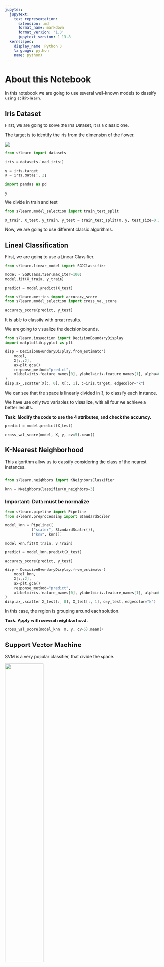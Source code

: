 ```yaml
---
jupyter:
  jupytext:
    text_representation:
      extension: .md
      format_name: markdown
      format_version: '1.3'
      jupytext_version: 1.13.8
  kernelspec:
    display_name: Python 3
    language: python
    name: python3
---
```


# About this Notebook

In this notebook we are going to use several well-known models to classify using scikit-learn.


## Iris Dataset

First, we are going to solve the Iris Dataset, it is a classic one. 

The target is to identify the iris from the dimension of the flower. 

<img src="https://machinelearninghd.com/wp-content/uploads/2021/03/iris-dataset.png">

```python
from sklearn import datasets

iris = datasets.load_iris()
```

```python
y = iris.target
X = iris.data[:,:2]
```

```python
import pandas as pd
```

```python
y
```

We divide in train and test

```python
from sklearn.model_selection import train_test_split

X_train, X_test, y_train, y_test = train_test_split(X, y, test_size=0.3, random_state=42)
```

Now, we are going to use different classic algorithms.


## Lineal Classification


First, we are going to use a Linear Classifier.

```python
from sklearn.linear_model import SGDClassifier

model = SGDClassifier(max_iter=100)
model.fit(X_train, y_train)
```

```python
predict = model.predict(X_test)
```

```python
from sklearn.metrics import accuracy_score
from sklearn.model_selection import cross_val_score
```

```python
accuracy_score(predict, y_test)
```

It is able to classify with great results.


We are going to visualize the decision bounds.

```python
from sklearn.inspection import DecisionBoundaryDisplay
import matplotlib.pyplot as plt
```

```python
disp = DecisionBoundaryDisplay.from_estimator(
    model,
    X[:,:2],
    ax=plt.gca(),
    response_method="predict",
    xlabel=iris.feature_names[0], ylabel=iris.feature_names[1], alpha=0.5
)
disp.ax_.scatter(X[:, 0], X[:, 1], c=iris.target, edgecolor="k")
```

We can see that the space is linearly divided in 3, to classify each instance.


We have use only two variables to visualize, with all four we achieve a better results. 


**Task: Modify the code to use the 4 attributes, and check the accuracy.**

```python
predict = model.predict(X_test)
```

```python
cross_val_score(model, X, y, cv=5).mean()
```

## K-Nearest Neighborhood

This algorithm allow us to classify considering the class of the nearest instances.

```python

from sklearn.neighbors import KNeighborsClassifier
```

```python
knn = KNeighborsClassifier(n_neighbors=3)
```

### Important: Data must be normalize

```python
from sklearn.pipeline import Pipeline
from sklearn.preprocessing import StandardScaler
```

```python
model_knn = Pipeline([
            ("scaler", StandardScaler()),
            ("knn", knn)])
```

```python
model_knn.fit(X_train, y_train)
```

```python
predict = model_knn.predict(X_test)
```

```python
accuracy_score(predict, y_test)
```

```python
disp = DecisionBoundaryDisplay.from_estimator(
    model_knn,
    X[:,:2],
    ax=plt.gca(),
    response_method="predict",
    xlabel=iris.feature_names[0], ylabel=iris.feature_names[1], alpha=0.5
)
disp.ax_.scatter(X_test[:, 0], X_test[:, 1], c=y_test, edgecolor="k")
```

In this case, the region is grouping around each solution.


**Task: Apply with several neighborhood.**

```python
cross_val_score(model_knn, X, y, cv=5).mean()
```

## Support Vector Machine

SVM is a very popular classifier, that divide the space.

<img src="https://miro.medium.com/max/1200/1*06GSco3ItM3gwW2scY6Tmg.png" width="50%">

```python
from sklearn.svm import LinearSVC
```

```python
svc = LinearSVC()
```

```python
model_svc = Pipeline([("scale", StandardScaler()), ("svc", svc)])
```

```python
model_svc.fit(X_train, y_train)
```

```python
predict = model_svc.predict(X_test)
accuracy_score(predict, y_test)
```

```python
disp = DecisionBoundaryDisplay.from_estimator(
    model_svc,
    X[:,:2],
    response_method="predict",
    xlabel=iris.feature_names[0], ylabel=iris.feature_names[1], alpha=0.5
)
disp.ax_.scatter(X_test[:, 0], X_test[:, 1], c=y_test, edgecolor="k")
```

```python
cross_val_score(model_svc, X, y, cv=5).mean()
```

## Titanic Dataset


We are going to use another datasets, detection of Titanic.

```python
data = pd.read_csv("titanic.csv").dropna()
```

```python
data.shape
```

```python
data.head()
```

```python
y = data['Survived']
```

```python
X = data.drop(['Survived', 'Cabin', 'PassengerId', 'Name', 'Ticket'], axis=1)
```

```python
import seaborn as sns
disp = sns.countplot(x = 'Survived', hue = 'Sex', palette = 'Set1', data = data)
disp.set(title = 'Passenger status (Survived/Died) against Passenger Class', 
       xlabel = 'Passenger Class', ylabel = 'Total')
plt.show()
```

```python
from sklearn.preprocessing import LabelEncoder
```

```python
labels_t = {}

for col in ['Sex', 'Embarked']:
    labels_t[col] = LabelEncoder().fit(X[col])
    X[col] = labels_t[col].transform(X[col])
```

```python
X.info()
```

```python
X_train, X_test, y_train, y_test = train_test_split(X, y, train_size=0.7, random_state=42)
```

## Decision Tree

The decision tree are one of the most intuitive models to predict a category. The idea is to automatically create a decision tree that, for each instance, in function of its attributes, a specific category is assigned.

```python
from sklearn.tree import DecisionTreeClassifier
```

```python
model_tree = DecisionTreeClassifier(max_depth=3)
```

```python
model_tree.fit(X_train, y_train)
```

We are going to visualize it.

```python

from sklearn import tree
```

```python
tree.plot_tree(model_tree)
plt.show()
```

```python
plt.figure(figsize=(50,50))
tree.plot_tree(model_tree, feature_names=X_train.columns)
plt.show()
```

```python
cross_val_score(model_tree, X, y, cv=5).mean()
```

## Ensemble models and Random Forest

In this example, we are going to use Ensemble Model, Random Forest.

<img src="https://miro.medium.com/max/1482/0*Srg7htj4TOMP5ldX.png">

```python
from sklearn.ensemble import RandomForestClassifier
```

```python
model_rf = RandomForestClassifier(n_estimators=50) # Limit the number of trees
```

```python
cross_val_score(model_rf, X, y, cv=5).mean()
```

# Task: Tackle 

We have a list of Seeds for Pumpins, we want to classify the Class from the Features. Test the different models compared, using cross_validation, and get the best models.

```python
from scipy.io import arff
import pandas as pd

data = arff.loadarff('Pumpkin_Seeds_Dataset.arff')
seeds = pd.DataFrame(data[0])
```

```python
seeds.head()
```

```python
target_labels = LabelEncoder().fit(seeds['Class'])
```

```python
y = target_labels.transform(seeds['Class'])
X = seeds.drop(['Class'], axis=1)
```
